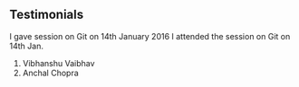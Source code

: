 Testimonials
-------
I gave session on Git on 14th January 2016
I attended the session on Git on 14th Jan.

1. Vibhanshu Vaibhav
2. Anchal Chopra
